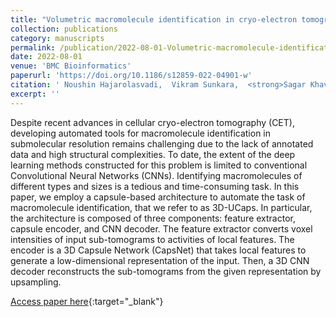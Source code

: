 ```yaml
---
title: "Volumetric macromolecule identification in cryo-electron tomograms using capsule networks"
collection: publications
category: manuscripts
permalink: /publication/2022-08-01-Volumetric-macromolecule-identification-in-cryo-electron-tomograms-using-capsule-networks
date: 2022-08-01
venue: 'BMC Bioinformatics'
paperurl: 'https://doi.org/10.1186/s12859-022-04901-w'
citation: ' Noushin Hajarolasvadi,  Vikram Sunkara,  <strong>Sagar Khavnekar</strong>,  Florian Beck,  Robert Brandt,  Daniel Baum, &quot;Volumetric macromolecule identification in cryo-electron tomograms using capsule networks.&quot; BMC Bioinformatics, 2022.'
excerpt: ''
---
```


Despite recent advances in cellular cryo-electron tomography (CET), developing automated tools for macromolecule identification in submolecular resolution remains challenging due to the lack of annotated data and high structural complexities. To date, the extent of the deep learning methods constructed for this problem is limited to conventional Convolutional Neural Networks (CNNs). Identifying macromolecules of different types and sizes is a tedious and time-consuming task. In this paper, we employ a capsule-based architecture to automate the task of macromolecule identification, that we refer to as 3D-UCaps. In particular, the architecture is composed of three components: feature extractor, capsule encoder, and CNN decoder. The feature extractor converts voxel intensities of input sub-tomograms to activities of local features. The encoder is a 3D Capsule Network (CapsNet) that takes local features to generate a low-dimensional representation of the input. Then, a 3D CNN decoder reconstructs the sub-tomograms from the given representation by upsampling.

[Access paper here](https://doi.org/10.1186/s12859-022-04901-w){:target="_blank"}
